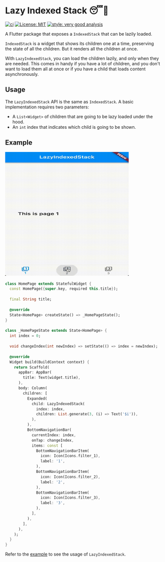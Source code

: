 # Lazy Indexed Stack 😴🥞

[![ci][ci_badge]][ci_link]
[![License: MIT][license_badge]][license_link]
[![style: very good analysis][very_good_analysis_badge]][very_good_analysis_link]

A Flutter package that exposes a `IndexedStack` that can be lazily loaded.

`IndexedStack` is a widget that shows its children one at a time, preserving the state of all the children. But it renders all the children at once.

With `LazyIndexedStack`, you can load the children lazily, and only when they are needed. This comes in handy if you have a lot of children, and you don't want to load them all at once or if you have a child that loads content asynchronously.

## Usage

The `LazyIndexedStack` API is the same as `IndexedStack`. A basic implementation requires two parameters:

- A `List<Widget>` of children that are going to be lazy loaded under the hood.
- An `int` index that indicates which child is going to be shown.

## Example

<a href="https://github.com/marcossevilla/lazy_indexed_stack/blob/main/example/lib/app.dart"><img src="https://raw.githubusercontent.com/marcossevilla/lazy_indexed_stack/main/art/lazy_indexed_stack.gif" height="400" width="400"/></a>

```dart
class HomePage extends StatefulWidget {
  const HomePage({super.key, required this.title});

  final String title;

  @override
  State<HomePage> createState() => _HomePageState();
}

class _HomePageState extends State<HomePage> {
  int index = 0;

  void changeIndex(int newIndex) => setState(() => index = newIndex);

  @override
  Widget build(BuildContext context) {
    return Scaffold(
      appBar: AppBar(
        title: Text(widget.title),
      ),
      body: Column(
        children: [
          Expanded(
            child: LazyIndexedStack(
              index: index,
              children: List.generate(3, (i) => Text('$i')),
            ),
          ),
          BottomNavigationBar(
            currentIndex: index,
            onTap: changeIndex,
            items: const [
              BottomNavigationBarItem(
                icon: Icon(Icons.filter_1),
                label: '1',
              ),
              BottomNavigationBarItem(
                icon: Icon(Icons.filter_2),
                label: '2',
              ),
              BottomNavigationBarItem(
                icon: Icon(Icons.filter_3),
                label: '3',
              ),
            ],
          ),
        ],
      ),
    );
  }
}
```

Refer to the [example][example_link] to see the usage of `LazyIndexedStack`.

[ci_badge]: https://github.com/marcossevilla/lazy_indexed_stack/workflows/lazy_indexed_stack/badge.svg
[ci_link]: https://github.com/marcossevilla/lazy_indexed_stack/actions
[example_link]: https://github.com/marcossevilla/lazy_indexed_stack/blob/main/example/lib/app.dart
[license_badge]: https://img.shields.io/badge/license-MIT-blue.svg
[license_link]: https://opensource.org/licenses/MIT
[very_good_analysis_badge]: https://img.shields.io/badge/style-very_good_analysis-B22C89.svg
[very_good_analysis_link]: https://pub.dev/packages/very_good_analysis

